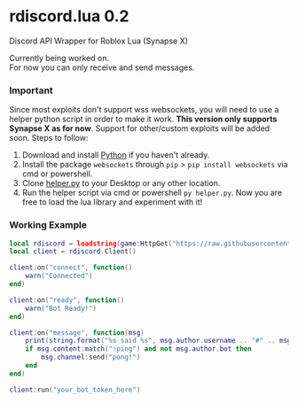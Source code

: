 # rdiscord.lua 0.2
Discord API Wrapper for Roblox Lua (Synapse X)

Currently being worked on. <br>
For now you can only receive and send messages.

### Important
Since most exploits don't support wss websockets, you will need to use a helper python script in order to make it work. **This version only supports Synapse X as for now**. Support for other/custom exploits will be added soon. Steps to follow:
1. Download and install [Python](https://www.python.org/downloads/) if you haven't already.
2. Install the package `websockets` through `pip` > `pip install websockets` via cmd or powershell.
3. Clone [helper.py](https://raw.githubusercontent.com/danisty/rdiscord.lua/main/helper.py) to your Desktop or any other location.
4. Run the helper script via cmd or powershell `py helper.py`. Now you are free to load the lua library and experiment with it!

### Working Example
```lua
local rdiscord = loadstring(game:HttpGet("https://raw.githubusercontent.com/danisty/rdiscord.lua/main/rdiscord.lua", true))()
local client = rdiscord.Client()

client:on("connect", function()
    warn("Connected")
end)

client:on("ready", function()
    warn("Bot Ready!")
end)

client:on("message", function(msg)
    print(string.format("%s said %s", msg.author.username .. "#" .. msg.author.discriminator, msg.content))
    if msg.content:match("!ping") and not msg.author.bot then
        msg.channel:send("pong!")
    end
end)

client:run("your_bot_token_here")
```
